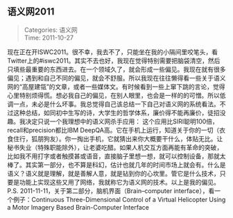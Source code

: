 语义网2011
---
    
> Categories: 语义网  
> Time: 2011-10-27
    
现在正在开ISWC2011。很不幸，我去不了，只能坐在我的小隔间里咬笔头，看Twitter上的#iswc2011。其实不去也好，我现在觉得特别需要把脑袋清空，然后只填些最重要的东西进去。在一个领域久了，就会形成一些偏见。我现在就有很多偏见；遇到和自己不同的偏见，就会不舒服。所以我现在往往懒得看一些关于语义网的“高屋建瓴”的文章，或者一些媒体文。有时候看到一些上窜下跳的言论，觉得心里特别烦得慌。想必我自己的偏见，在别人眼里，也会是一样的的可憎。所以低调一点，未必是什么坏事。我总觉得自己该总结一下自己对语义网的系统看法。不过这种总结，如同初中生写的诗，大学生的哲学体系，廉价得不能再廉价，徒招没趣。我决定只说一个我理想中的语义网杀手应用：     这个应用比SIRI聪明100倍，recall和precision都比IBM DeepQA高。它在手机上运行，知道关于你的一切（衣食住行，狐朋狗友）。你一掏出手机，它就猜出来你大概要干什么，体贴无比。让秘书失业（特殊职能除外），让老婆吃醋。如果人机交互方面再能有革命的突破，比如我不用打字或者触摸甚或语音，直接脑子里想一想，就可以控制设备，那就太棒了。其实第一部分，也不算是科幻，估计也就几年的时间市场上就会有。什么是语义？语义就是理解，就是善解人意，就是钻到你的心坎里。管它是什么技术，只要是功能上实现这些又用了网络，我就称它为语义网的技术。以上是我的偏见。P.S. 2011-11-11，关于第二部分，脑机界面（Brain–computer interface），看一个例子：Continuous Three-Dimensional Control of a Virtual Helicopter Using a Motor Imagery Based Brain-Computer Interface     
    